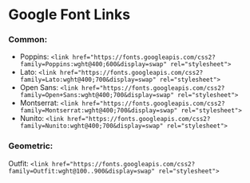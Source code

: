 # Google Font Links

### Common:
- Poppins: `<link href="https://fonts.googleapis.com/css2?family=Poppins:wght@400;600&display=swap" rel="stylesheet">` <br>
- Lato: `<link href="https://fonts.googleapis.com/css2?family=Lato:wght@400;700&display=swap" rel="stylesheet">` <br>
- Open Sans: `<link href="https://fonts.googleapis.com/css2?family=Open+Sans:wght@400;700&display=swap" rel="stylesheet">` <br>
- Montserrat: `<link href="https://fonts.googleapis.com/css2?family=Montserrat:wght@400;700&display=swap" rel="stylesheet">` <br>
- Nunito: `<link href="https://fonts.googleapis.com/css2?family=Nunito:wght@400;700&display=swap" rel="stylesheet">` <br>

### Geometric:
Outfit: `<link href="https://fonts.googleapis.com/css2?family=Outfit:wght@100..900&display=swap" rel="stylesheet">`


